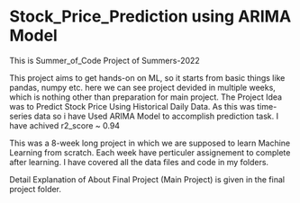 # Stock_Price_Prediction using ARIMA Model
This is Summer_of_Code Project of Summers-2022

This project aims to get hands-on on ML, so it starts from basic things like pandas, numpy etc.
here we can see project devided in multiple weeks, which is nothing other than preparation for main project.
The Project Idea was to Predict Stock Price Using Historical Daily Data.
As this was time-series data so i have Used ARIMA Model to accomplish prediction task.
I have achived r2_score ~ 0.94

This was a 8-week long project in which we are supposed to learn Machine Learning from scratch.
Each week have perticuler assignement to complete after learning.
I have covered all the data files and code in my folders.

Detail Explanation of About Final Project (Main Project) is given in the final project folder.
